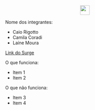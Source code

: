 
<div align="center" > <img width="10vw" src="https://img.icons8.com/plasticine/344/pokeball.png"/></div>
<div align="center" > <img width="30vw" src="https://user-images.githubusercontent.com/56762847/163064756-6ba2cf4f-e2e5-4127-a145-6fc3c3e9e8a1.png"/> </div>
  




  Nome dos integrantes: 
- Caio Rigotto
- Camila Coradi
- Laíne Moura

[Link do Surge](https://alcoholic-mitten.surge.sh/)

O que funciona:
- Item 1
- Item 2

O que não funciona: 
- Item 3
- Item 4

